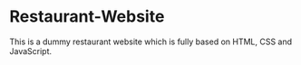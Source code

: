 # Restaurant-Website
This is a dummy restaurant website which is fully based on HTML, CSS and JavaScript.
